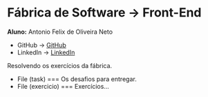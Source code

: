 
<div> 
  <h1> Fábrica de Software -> Front-End </h1>
</div>

<div>
  <span>
    <b>Aluno:</b> Antonio Felix de Oliveira Neto
  </span>
</div>

<div>
  <ul>
    <li>
      GitHub -> <a href="https://github.com/antonioflx">GitHub</a>
    </li>
    <li>
      LinkedIn -> <a href="https://www.linkedin.com/in/antonioflx/">LinkedIn</a>
    </li>
  </ul>
</div>

<div>
  <p>Resolvendo os exercícios da fábrica.</p>
  <ul>
    <li>
      File (task) === Os desafios para entregar. 
    </li>
  <li>
    File (exercicio) === Exercícios...
  </li>
  </ul>
</div>

